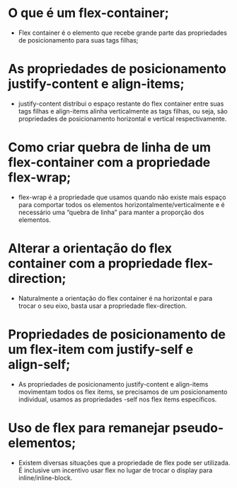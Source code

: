 # O que é um flex-container;

- Flex container é o elemento que recebe grande parte das propriedades de posicionamento  para suas tags filhas;

# As propriedades de posicionamento justify-content e align-items;

- justify-content distribui o espaço restante do flex container entre suas tags filhas e align-items alinha verticalmente as tags filhas, ou seja, são propriedades de posicionamento horizontal e vertical respectivamente.



# Como criar quebra de linha de um flex-container com a propriedade flex-wrap;

- flex-wrap é a propriedade que usamos quando não existe mais espaço para comportar todos os elementos horizontalmente/verticalmente e é necessário uma “quebra de linha” para manter a proporção dos elementos.


# Alterar a orientação do flex container com a propriedade flex-direction;
- Naturalmente a orientação do flex container é na horizontal e para trocar o seu eixo, basta usar a propriedade flex-direction.


# Propriedades de posicionamento de um flex-item com justify-self e align-self;

- As propriedades de posicionamento justify-content e align-items movimentam todos os flex items, se precisamos de um posicionamento individual, usamos as propriedades -self nos flex items específicos.


# Uso de flex para remanejar pseudo-elementos;

- Existem diversas situações que a propriedade de flex pode ser utilizada. É inclusive um incentivo usar flex no lugar de trocar o display para inline/inline-block.